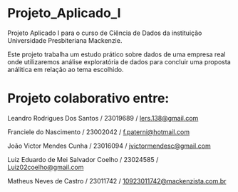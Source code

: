 # Projeto_Aplicado_I
Projeto Aplicado I para o curso de Ciência de Dados da instituição Universidade Presbiteriana Mackenzie.

Este projeto trabalha um estudo prático sobre dados de uma empresa real onde utilizaremos análise exploratória de dados para concluir uma proposta análitica em relação ao tema escolhido.


# Projeto colaborativo entre:

 Leandro Rodrigues Dos Santos  /  23019689  /  lers.138@gmail.com

 Franciele do Nascimento  /  23002042  /  f.paterni@hotmail.com

 João Victor Mendes Cunha  /  23016094  /  jvictormendesc@gmail.com

 Luiz Eduardo de Mei Salvador Coelho  /  23024585  /  Luiz02coelho@gmail.com

 Matheus Neves de Castro  /  23011742  /  10923011742@mackenzista.com.br
